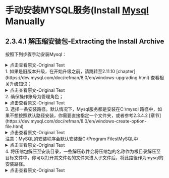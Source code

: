 # 手动安装MYSQL服务(Install [Mysql](https://dev.mysql.com/doc/refman/8.0/en/windows-extract-archive.html) Manually

## 2.3.4.1 解压缩安装包-Extracting the Install Archive

按照下列步骤手动安装Mysql：
<details>
<summary>点击查看原文-Original Text</summary>
To install MySQL manually, do the following:
</details>
1. 如果是旧版本升级，在开始升级之前，请跳转至2.11.10 [chapter](https://dev.mysql.com/doc/refman/8.0/en/windows-upgrading.html) 查看相关升级知识；
<details>
<summary>点击查看原文-Original Text</summary>
If you are upgrading from a previous version please refer to Section 2.11.10, “Upgrading MySQL on Windows”, before beginning the upgrade process.
</details>
2. 确保操作账号为管理角色；
<details>
<summary>点击查看原文-Original Text</summary>
Make sure that you are logged in as a user with administrator privileges.
</details>
3. 选择一条安装路径。默认情况下，Mysql服务都是安装在C:\mysql 路径中，如果不想按照默认路径安装，你需要直接指定一个文件夹，或者参考2.3.4.2 [章节](https://dev.mysql.com/doc/refman/8.0/en/windows-create-option-file.html) 
<details>
<summary>点击查看原文-Original Text</summary>
Choose an installation location. Traditionally, the MySQL server is installed in C:\mysql. If you do not install MySQL at C:\mysql, you must specify the path to the install directory during startup or in an option file. See Section 2.3.4.2, “Creating an Option File”.
</details>
注意：MySQL的安装程序会默认安装至C:\Program Files\MySQL中
<details>
<summary>点击查看原文-Original Text</summary>
Note
The MySQL Installer installs MySQL under C:\Program Files\MySQL.
</details>
4. 将压缩包解压至安装目录，一些解压软件会将压缩包的名称作为根目录解压至目标文件中，你可以打开其文件名的文件夹进入子文件后，将此路径作为mysql的安装路径。
<details>
<summary>点击查看原文-Original Text</summary>
Extract the install archive to the chosen installation location using your preferred file-compression tool. Some tools may extract the archive to a folder within your chosen installation location. If this occurs, you can move the contents of the subfolder into the chosen installation location.
</details>
